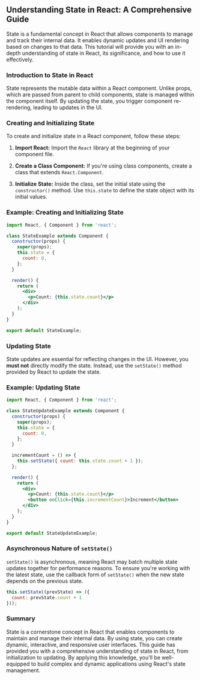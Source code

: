 ## Understanding State in React: A Comprehensive Guide

State is a fundamental concept in React that allows components to manage and track their internal data. It enables dynamic updates and UI rendering based on changes to that data. This tutorial will provide you with an in-depth understanding of state in React, its significance, and how to use it effectively.

### Introduction to State in React

State represents the mutable data within a React component. Unlike props, which are passed from parent to child components, state is managed within the component itself. By updating the state, you trigger component re-rendering, leading to updates in the UI.


### Creating and Initializing State

To create and initialize state in a React component, follow these steps:

1. **Import React:** Import the `React` library at the beginning of your component file.

2. **Create a Class Component:** If you're using class components, create a class that extends `React.Component`.

3. **Initialize State:** Inside the class, set the initial state using the `constructor()` method. Use `this.state` to define the state object with its initial values.

### Example: Creating and Initializing State

```jsx
import React, { Component } from 'react';

class StateExample extends Component {
  constructor(props) {
    super(props);
    this.state = {
      count: 0,
    };
  }

  render() {
    return (
      <div>
        <p>Count: {this.state.count}</p>
      </div>
    );
  }
}

export default StateExample;
```

### Updating State

State updates are essential for reflecting changes in the UI. However, you **must not** directly modify the state. Instead, use the `setState()` method provided by React to update the state.

### Example: Updating State

```jsx
import React, { Component } from 'react';

class StateUpdateExample extends Component {
  constructor(props) {
    super(props);
    this.state = {
      count: 0,
    };
  }

  incrementCount = () => {
    this.setState({ count: this.state.count + 1 });
  };

  render() {
    return (
      <div>
        <p>Count: {this.state.count}</p>
        <button onClick={this.incrementCount}>Increment</button>
      </div>
    );
  }
}

export default StateUpdateExample;
```

### Asynchronous Nature of `setState()`

`setState()` is asynchronous, meaning React may batch multiple state updates together for performance reasons. To ensure you're working with the latest state, use the callback form of `setState()` when the new state depends on the previous state.

```jsx
this.setState((prevState) => ({
  count: prevState.count + 1
}));
```

### Summary

State is a cornerstone concept in React that enables components to maintain and manage their internal data. By using state, you can create dynamic, interactive, and responsive user interfaces. This guide has provided you with a comprehensive understanding of state in React, from initialization to updating. By applying this knowledge, you'll be well-equipped to build complex and dynamic applications using React's state management.